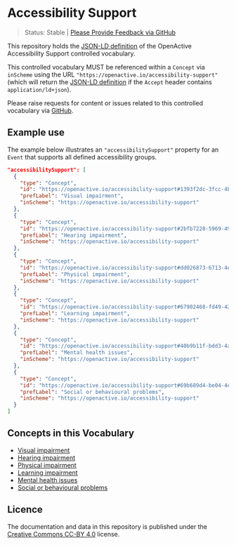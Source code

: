 # Accessibility Support

> Status: Stable | [Please Provide Feedback via GitHub](https://github.com/openactive/accessibility-support/issues)

This repository holds the [JSON-LD definition](https://www.openactive.io/accessibility-support/accessibility-support.jsonld) of the OpenActive Accessibility Support controlled vocabulary.

This controlled vocabulary MUST be referenced within a `Concept` via `inScheme` using the URL `"https://openactive.io/accessibility-support"` (which will return the [JSON-LD definition](https://www.openactive.io/accessibility-support/accessibility-support.jsonld) if the `Accept` header contains `application/ld+json`).

Please raise requests for content or issues related to this controlled vocabulary via [GitHub](https://github.com/openactive/accessibility-support/issues). 

## Example use

The example below illustrates an `"accessibilitySupport"` property for an `Event` that supports all defined accessibility groups.

```json
"accessibilitySupport": [
  {
    "type": "Concept",
    "id": "https://openactive.io/accessibility-support#1393f2dc-3fcc-4be9-a99f-f1e51f5ad277",
    "prefLabel": "Visual impairment",
    "inScheme": "https://openactive.io/accessibility-support"
  },
  {
    "type": "Concept",
    "id": "https://openactive.io/accessibility-support#2bfb7228-5969-4927-8435-38b5005a8771",
    "prefLabel": "Hearing impairment",
    "inScheme": "https://openactive.io/accessibility-support"
  },
  {
    "type": "Concept",
    "id": "https://openactive.io/accessibility-support#dd026873-6713-4ea1-af5a-08901f651d98",
    "prefLabel": "Physical impairment",
    "inScheme": "https://openactive.io/accessibility-support"
  },
  {
    "type": "Concept",
    "id": "https://openactive.io/accessibility-support#67902468-fd49-4238-8650-20a22d7f0e40",
    "prefLabel": "Learning impairment",
    "inScheme": "https://openactive.io/accessibility-support"
  },
  {
    "type": "Concept",
    "id": "https://openactive.io/accessibility-support#40b9b11f-bdd3-4aeb-8984-2ecf74a14c7a",
    "prefLabel": "Mental health issues",
    "inScheme": "https://openactive.io/accessibility-support"
  },
  {
    "type": "Concept",
    "id": "https://openactive.io/accessibility-support#69b689d4-be04-4e6d-be56-4ac72ec82444",
    "prefLabel": "Social or behavioural problems",
    "inScheme": "https://openactive.io/accessibility-support"
  }
]
```

## Concepts in this Vocabulary

- [Visual impairment](https://openactive.io/accessibility-support#1393f2dc-3fcc-4be9-a99f-f1e51f5ad277)
- [Hearing impairment](https://openactive.io/accessibility-support#2bfb7228-5969-4927-8435-38b5005a8771)
- [Physical impairment](https://openactive.io/accessibility-support#dd026873-6713-4ea1-af5a-08901f651d98)
- [Learning impairment](https://openactive.io/accessibility-support#67902468-fd49-4238-8650-20a22d7f0e40)
- [Mental health issues](https://openactive.io/accessibility-support#40b9b11f-bdd3-4aeb-8984-2ecf74a14c7a)
- [Social or behavioural problems](https://openactive.io/accessibility-support#69b689d4-be04-4e6d-be56-4ac72ec82444)


## Licence

The documentation and data in this repository is published under the [Creative Commons CC-BY 4.0](https://creativecommons.org/licenses/by/4.0/) license.

